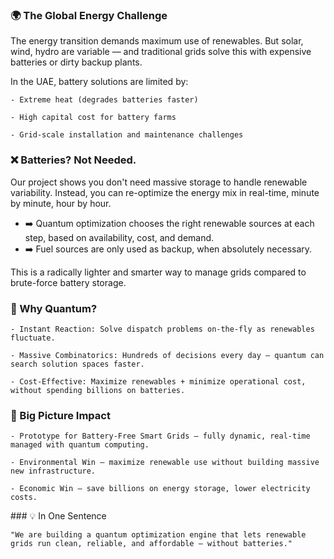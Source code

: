 ### 🌍 The Global Energy Challenge

The energy transition demands maximum use of renewables.
But solar, wind, hydro are variable — and traditional grids solve this with expensive batteries or dirty backup plants.

In the UAE, battery solutions are limited by:

    - Extreme heat (degrades batteries faster)

    - High capital cost for battery farms

    - Grid-scale installation and maintenance challenges

### ❌ Batteries? Not Needed.

Our project shows you don't need massive storage to handle renewable variability.
Instead, you can re-optimize the energy mix in real-time, minute by minute, hour by hour.

- ➡️ Quantum optimization chooses the right renewable sources at each step, based on availability, cost, and demand.
- ➡️ Fuel sources are only used as backup, when absolutely necessary.

This is a radically lighter and smarter way to manage grids compared to brute-force battery storage.

### 🧠 Why Quantum?

    - Instant Reaction: Solve dispatch problems on-the-fly as renewables fluctuate.

    - Massive Combinatorics: Hundreds of decisions every day — quantum can search solution spaces faster.

    - Cost-Effective: Maximize renewables + minimize operational cost, without spending billions on batteries.

### 🚀 Big Picture Impact

    - Prototype for Battery-Free Smart Grids — fully dynamic, real-time managed with quantum computing.

    - Environmental Win — maximize renewable use without building massive new infrastructure.

    - Economic Win — save billions on energy storage, lower electricity costs.

### 💡 In One Sentence

    "We are building a quantum optimization engine that lets renewable grids run clean, reliable, and affordable — without batteries."